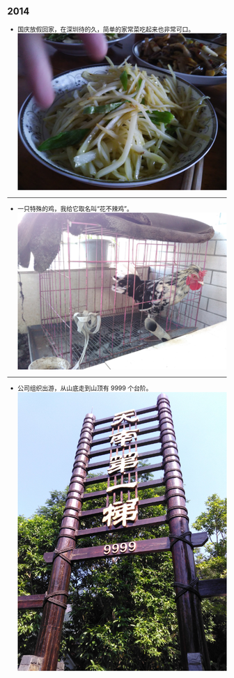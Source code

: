 ## 2014

- 国庆放假回家，在深圳待的久，简单的家常菜吃起来也非常可口。
![](./pic/简单的午餐.jpg)

---

- 一只特殊的鸡，我给它取名叫“花不辣鸡”。
![](./pic/花不辣鸡.jpg)

---

- 公司组织出游，从山底走到山顶有 9999 个台阶。
![](./pic/一次公司出游.jpg)
